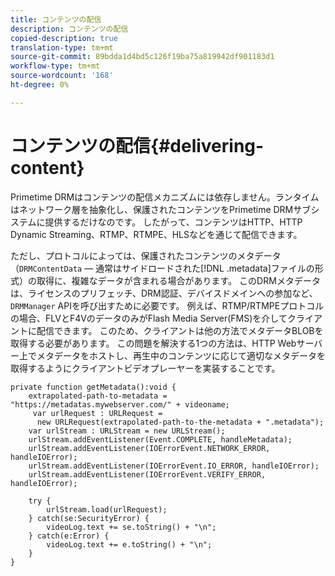```yaml
---
title: コンテンツの配信
description: コンテンツの配信
copied-description: true
translation-type: tm+mt
source-git-commit: 89bdda1d4bd5c126f19ba75a819942df901183d1
workflow-type: tm+mt
source-wordcount: '168'
ht-degree: 0%

---
```



# コンテンツの配信{#delivering-content}

Primetime DRMはコンテンツの配信メカニズムには依存しません。ランタイムはネットワーク層を抽象化し、保護されたコンテンツをPrimetime DRMサブシステムに提供するだけなのです。 したがって、コンテンツはHTTP、HTTP Dynamic Streaming、RTMP、RTMPE、HLSなどを通じて配信できます。

ただし、プロトコルによっては、保護されたコンテンツのメタデータ（`DRMContentData` — 通常はサイドロードされた[!DNL .metadata]ファイルの形式）の取得に、複雑なデータが含まれる場合があります。 このDRMメタデータは、ライセンスのプリフェッチ、DRM認証、デバイスドメインへの参加など、`DRMManager` APIを呼び出すために必要です。 例えば、RTMP/RTMPEプロトコルの場合、FLVとF4VのデータのみがFlash Media Server(FMS)を介してクライアントに配信できます。 このため、クライアントは他の方法でメタデータBLOBを取得する必要があります。 この問題を解決する1つの方法は、HTTP Webサーバー上でメタデータをホストし、再生中のコンテンツに応じて適切なメタデータを取得するようにクライアントビデオプレーヤーを実装することです。

```
private function getMetadata():void { 
    extrapolated-path-to-metadata = "https://metadatas.mywebserver.com/" + videoname; 
     var urlRequest : URLRequest =  
      new URLRequest(extrapolated-path-to-the-metadata + ".metadata");  
    var urlStream : URLStream = new URLStream();  
    urlStream.addEventListener(Event.COMPLETE, handleMetadata);  
    urlStream.addEventListener(IOErrorEvent.NETWORK_ERROR, handleIOError);  
    urlStream.addEventListener(IOErrorEvent.IO_ERROR, handleIOError);  
    urlStream.addEventListener(IOErrorEvent.VERIFY_ERROR, handleIOError);  
 
    try { 
        urlStream.load(urlRequest);  
    } catch(se:SecurityError) { 
        videoLog.text += se.toString() + "\n";  
    } catch(e:Error) { 
        videoLog.text += e.toString() + "\n";  
    } 
} 
```

